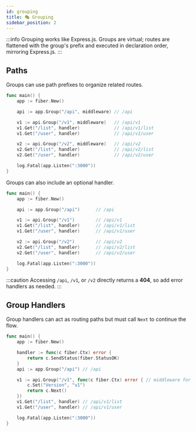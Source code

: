 ```yaml
---
id: grouping
title: 🎭 Grouping
sidebar_position: 2
---
```


:::info
Grouping works like Express.js. Groups are virtual; routes are flattened with the group's prefix and executed in declaration order, mirroring Express.js.
:::

## Paths

Groups can use path prefixes to organize related routes.

```go
func main() {
    app := fiber.New()

    api := app.Group("/api", middleware) // /api

    v1 := api.Group("/v1", middleware)   // /api/v1
    v1.Get("/list", handler)             // /api/v1/list
    v1.Get("/user", handler)             // /api/v1/user

    v2 := api.Group("/v2", middleware)   // /api/v2
    v2.Get("/list", handler)             // /api/v2/list
    v2.Get("/user", handler)             // /api/v2/user

    log.Fatal(app.Listen(":3000"))
}
```

Groups can also include an optional handler.

```go
func main() {
    app := fiber.New()

    api := app.Group("/api")      // /api

    v1 := api.Group("/v1")        // /api/v1
    v1.Get("/list", handler)      // /api/v1/list
    v1.Get("/user", handler)      // /api/v1/user

    v2 := api.Group("/v2")        // /api/v2
    v2.Get("/list", handler)      // /api/v2/list
    v2.Get("/user", handler)      // /api/v2/user

    log.Fatal(app.Listen(":3000"))
}
```

:::caution
Accessing `/api`, `/v1`, or `/v2` directly returns a **404**, so add error handlers as needed.
:::

## Group Handlers

Group handlers can act as routing paths but must call `Next` to continue the flow.

```go
func main() {
    app := fiber.New()

    handler := func(c fiber.Ctx) error {
        return c.SendStatus(fiber.StatusOK)
    }
    api := app.Group("/api") // /api

    v1 := api.Group("/v1", func(c fiber.Ctx) error { // middleware for /api/v1
        c.Set("Version", "v1")
        return c.Next()
    })
    v1.Get("/list", handler) // /api/v1/list
    v1.Get("/user", handler) // /api/v1/user

    log.Fatal(app.Listen(":3000"))
}
```
